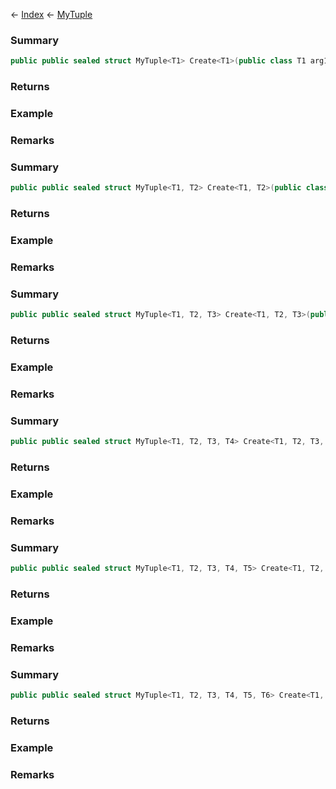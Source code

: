 ← [Index](Api-Index) ← [MyTuple](VRage.MyTuple)

### Summary

```csharp
public public sealed struct MyTuple<T1> Create<T1>(public class T1 arg1)
```

### Returns

### Example

### Remarks

### Summary

```csharp
public public sealed struct MyTuple<T1, T2> Create<T1, T2>(public class T1 arg1, public class T2 arg2)
```

### Returns

### Example

### Remarks

### Summary

```csharp
public public sealed struct MyTuple<T1, T2, T3> Create<T1, T2, T3>(public class T1 arg1, public class T2 arg2, public class T3 arg3)
```

### Returns

### Example

### Remarks

### Summary

```csharp
public public sealed struct MyTuple<T1, T2, T3, T4> Create<T1, T2, T3, T4>(public class T1 arg1, public class T2 arg2, public class T3 arg3, public class T4 arg4)
```

### Returns

### Example

### Remarks

### Summary

```csharp
public public sealed struct MyTuple<T1, T2, T3, T4, T5> Create<T1, T2, T3, T4, T5>(public class T1 arg1, public class T2 arg2, public class T3 arg3, public class T4 arg4, public class T5 arg5)
```

### Returns

### Example

### Remarks

### Summary

```csharp
public public sealed struct MyTuple<T1, T2, T3, T4, T5, T6> Create<T1, T2, T3, T4, T5, T6>(public class T1 arg1, public class T2 arg2, public class T3 arg3, public class T4 arg4, public class T5 arg5, public class T6 arg6)
```

### Returns

### Example

### Remarks


